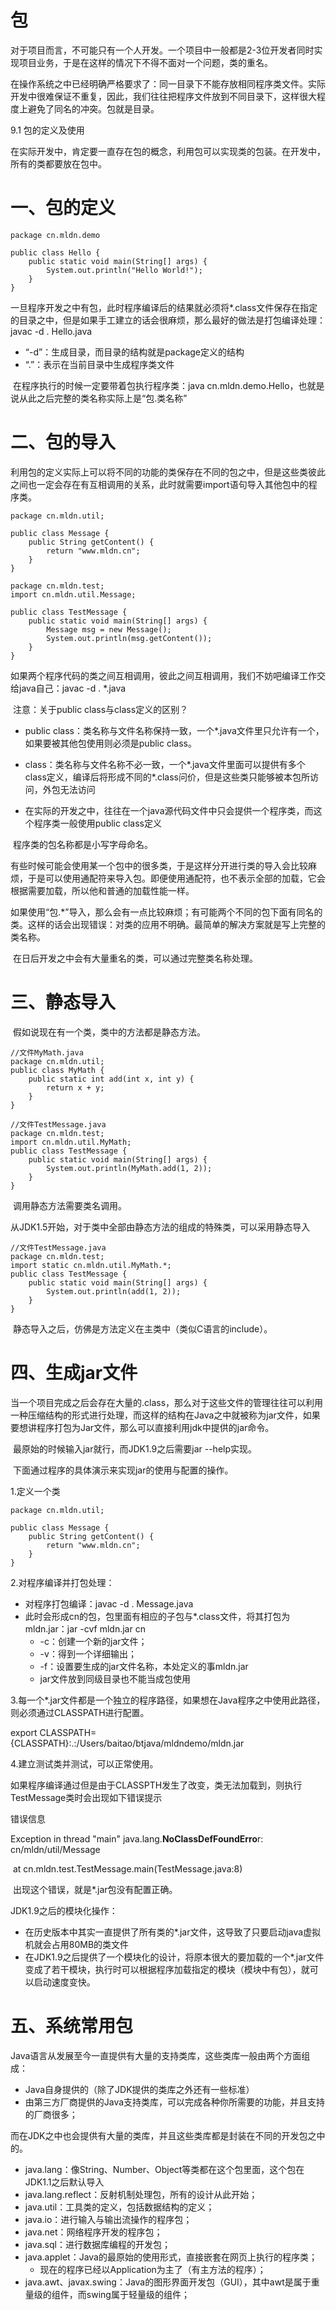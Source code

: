 # 包



​       对于项目而言，不可能只有一个人开发。一个项目中一般都是2-3位开发者同时实现项目业务，于是在这样的情况下不得不面对一个问题，类的重名。 

​        在操作系统之中已经明确严格要求了：同一目录下不能存放相同程序类文件。实际开发中很难保证不重复，因此，我们往往把程序文件放到不同目录下，这样很大程度上避免了同名的冲突。包就是目录。















9.1 包的定义及使用

​        在实际开发中，肯定要一直存在包的概念，利用包可以实现类的包装。在开发中，所有的类都要放在包中。

# 一、包的定义

 

```
package cn.mldn.demo

public class Hello {
    public static void main(String[] args) {
        System.out.println("Hello World!");
    }
}
```

​        一旦程序开发之中有包，此时程序编译后的结果就必须将*.class文件保存在指定的目录之中，但是如果手工建立的话会很麻烦，那么最好的做法是打包编译处理：javac -d . Hello.java

- “-d”：生成目录，而目录的结构就是package定义的结构
- “.”：表示在当前目录中生成程序类文件

​        在程序执行的时候一定要带着包执行程序类：java cn.mldn.demo.Hello，也就是说从此之后完整的类名称实际上是“包.类名称”



# 二、包的导入

​        利用包的定义实际上可以将不同的功能的类保存在不同的包之中，但是这些类彼此之间也一定会存在有互相调用的关系，此时就需要import语句导入其他包中的程序类。

```
package cn.mldn.util;

public class Message {
    public String getContent() {
        return "www.mldn.cn";
    }
}
```



```
package cn.mldn.test;
import cn.mldn.util.Message;

public class TestMessage {
    public static void main(String[] args) {
        Message msg = new Message();
        System.out.println(msg.getContent());
    }
}
```

​         如果两个程序代码的类之间互相调用，彼此之间互相调用，我们不妨吧编译工作交给java自己：javac -d . *.java

​        注意：关于public class与class定义的区别？

- public class：类名称与文件名称保持一致，一个*.java文件里只允许有一个，如果要被其他包使用则必须是public class。
- class：类名称与文件名称不必一致，一个*.java文件里面可以提供有多个class定义，编译后将形成不同的*.class问价，但是这些类只能够被本包所访问，外包无法访问

- 在实际的开发之中，往往在一个java源代码文件中只会提供一个程序类，而这个程序类一般使用public class定义



​        程序类的包名称都是小写字母命名。



​        有些时候可能会使用某一个包中的很多类，于是这样分开进行类的导入会比较麻烦，于是可以使用通配符来导入包。即便使用通配符，也不表示全部的加载，它会根据需要加载，所以他和普通的加载性能一样。

​        如果使用“包.*”导入，那么会有一点比较麻烦；有可能两个不同的包下面有同名的类。这样的话会出现错误：对类的应用不明确。最简单的解决方案就是写上完整的类名称。

​        在日后开发之中会有大量重名的类，可以通过完整类名称处理。

# 三、静态导入

​        假如说现在有一个类，类中的方法都是静态方法。

```
//文件MyMath.java
package cn.mldn.util;
public class MyMath {
    public static int add(int x, int y) {
        return x + y;
    }
}

//文件TestMessage.java
package cn.mldn.test;
import cn.mldn.util.MyMath;
public class TestMessage {
    public static void main(String[] args) {
        System.out.println(MyMath.add(1, 2));
    }
}
```

​         调用静态方法需要类名调用。

​        从JDK1.5开始，对于类中全部由静态方法的组成的特殊类，可以采用静态导入

```
//文件TestMessage.java
package cn.mldn.test;
import static cn.mldn.util.MyMath.*;
public class TestMessage {
    public static void main(String[] args) {
        System.out.println(add(1, 2));
    }
}
```

​        静态导入之后，仿佛是方法定义在主类中（类似C语言的include）。 

# 四、生成jar文件

​        当一个项目完成之后会存在大量的.class，那么对于这些文件的管理往往可以利用一种压缩结构的形式进行处理，而这样的结构在Java之中就被称为jar文件，如果要想讲程序打包为Jar文件，那么可以直接利用jdk中提供的jar命令。

​        最原始的时候输入jar就行，而JDK1.9之后需要jar --help实现。

​        下面通过程序的具体演示来实现jar的使用与配置的操作。

1.定义一个类

```
package cn.mldn.util;

public class Message {
    public String getContent() {
        return "www.mldn.cn";
    }
}
```

2.对程序编译并打包处理：

- 对程序打包编译：javac -d . Message.java
- 此时会形成cn的包，包里面有相应的子包与*.class文件，将其打包为mldn.jar：jar -cvf mldn.jar cn
  - -c：创建一个新的jar文件；
  - -v：得到一个详细输出；
  - -f：设置要生成的jar文件名称，本处定义的事mldn.jar
  - jar文件放到同级目录也不能当成包使用

3.每一个*.jar文件都是一个独立的程序路径，如果想在Java程序之中使用此路径，则必须通过CLASSPATH进行配置。

export CLASSPATH={CLASSPATH}:.:/Users/baitao/btjava/mldndemo/mldn.jar



4.建立测试类并测试，可以正常使用。

​        如果程序编译通过但是由于CLASSPTH发生了改变，类无法加载到，则执行TestMessage类时会出现如下错误提示

错误信息

Exception in thread "main" java.lang.**NoClassDefFoundErro**r: cn/mldn/util/Message

​	at cn.mldn.test.TestMessage.main(TestMessage.java:8)

​        出现这个错误，就是*.jar包没有配置正确。

JDK1.9之后的模块化操作：

- 在历史版本中其实一直提供了所有类的*.jar文件，这导致了只要启动java虚拟机就会占用80MB的类文件
- 在JDK1.9之后提供了一个模块化的设计，将原本很大的要加载的一个*.jar文件变成了若干模块，执行时可以根据程序加载指定的模块（模块中有包），就可以启动速度变快。



# 五、系统常用包

​        Java语言从发展至今一直提供有大量的支持类库，这些类库一般由两个方面组成：

- Java自身提供的（除了JDK提供的类库之外还有一些标准）
- 由第三方厂商提供的Java支持类库，可以完成各种你所需要的功能，并且支持的厂商很多；

​        而在JDK之中也会提供有大量的类库，并且这些类库都是封装在不同的开发包之中的。

- java.lang：像String、Number、Object等类都在这个包里面，这个包在JDK1.1之后默认导入
- java.lang.reflect：反射机制处理包，所有的设计从此开始；
- java.util：工具类的定义，包括数据结构的定义；
- java.io：进行输入与输出流操作的程序包；
- java.net：网络程序开发的程序包；
- java.sql：进行数据库编程的开发包；
- java.applet：Java的最原始的使用形式，直接嵌套在网页上执行的程序类；
  - 现在的程序已经以Application为主了（有主方法的程序）；
- java.awt、javax.swing：Java的图形界面开发包（GUI），其中awt是属于重量级的组件，而swing属于轻量级的组件；